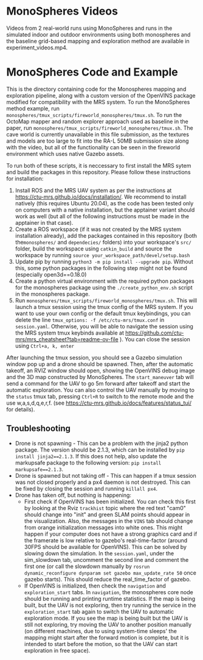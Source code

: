 # MonoSpheres Videos
Videos from 2 real-world runs using MonoSpheres and runs in the simulated indoor and outdoor environments using both monospheres and the baseline grid-based mapping and exploration method are available in experiment_videos.mp4. 

# MonoSpheres Code and Example
This is the directory containing code for the Monospheres mapping and exploration pipeline, along with a custom version of the OpenVINS package modified for compatibility with the MRS system.
To run the MonoSpheres method example, run `monospheres/tmux_scripts/fireworld_monospheres/tmux.sh`. To run the OctoMap mapper and random explorer approach used as baseline in the paper, run `monospheres/tmux_scripts/fireworld_monospheres/tmux.sh`. The cave world is currently unavailable in this file submission, as the textures and models are too large to fit into the RA-L 50MB submission size along with the video, but all of the functionality can be seen in the fireworld environment which uses native Gazebo assets.

To run both of these scripts, it is neccessary to first install the MRS sytem and build the packages in this repository. Please follow these instructions for installation:

1) Install ROS and the MRS UAV system as per the instructions at https://ctu-mrs.github.io/docs/installation/. We recommend to install natively (this requires Ubuntu 20.04), as the code has been tested only on computers with a native installation, but the apptainer variant should work as well (but all of the following instructions must be made in the apptainer in that case).
2) Create a ROS workspace (if it was not created by the MRS system installation already), add the packages contained in this repository (both the`monospheres/` and `dependecies/` folders) into your workspace's `src/` folder, build the workspace using `catkin_build` and source the workspace by running `source your_workspace_path/devel/setup.bash`
3) Update pip by running `python3 -m pip install --upgrade pip`. Without this, some python packages in the following step might not be found (especially open3d==0.18.0)
4) Create a python virtual environment with the required python packages for the monospheres package using the `./create_python_env.sh` script in the monospheres package.
5) Run `monospheres/tmux_scripts/fireworld_monospheres/tmux.sh`. This will launch a tmux session using the tmux config of the MRS system. If you want to use your own config or the default tmux keybindings, you can delete the line `tmux_options: -f /etc/ctu-mrs/tmux.conf` in `session.yaml`. Otherwise, you will be able to navigate the session using the MRS system tmux keybinds available at https://github.com/ctu-mrs/mrs_cheatsheet?tab=readme-ov-file ). You can close the session using `Ctrl+a, k, enter`

After launching the tmux session, you should see a Gazebo simulation window pop up and a drone should be spawned. Then, after the automatic takeoff, an RVIZ window should open, showing the OpenVINS debug image and the 3D map constructed by MonoSpheres. The `start_maneuver` tab will send a command for the UAV to go 5m forward after takeoff and start the automatic exploration. You can also control the UAV manually by moving to the `status` tmux tab, pressing `Ctrl+R` to switch to the remote mode and the use w,a,s,d,q,e,r,f.  (see https://ctu-mrs.github.io/docs/features/status_tui/ for details). 


## Troubleshooting
- Drone is not spawning - This can be a problem with the jinja2 python package. The version should be 2.1.3, which can be installed by `pip install jinja2==2.1.3`. If this does not help, also update the markupsafe package to the following version: `pip install markupsafe==2.1.3`.
- Drone is spawned but not taking off - This can happen if a tmux session was not closed properly and a px4 daemon is not destroyed. This can be fixed by closing the session and running `killall px4`.
- Drone has taken off, but nothing is happening:
  - First check if OpenVINS has been initialized. You can check this first by looking at the Rviz `trackhist` topic where the red text "cam0" should change into "init" and green SLAM points should appear in the visualization. Also, the messages in the `VINS` tab should change from orange initialization messages into white ones. This might happen if your computer does not have a strong graphics card and if the framerate is low relative to gazebo's real-time-factor (around 30FPS should be available for OpenVINS). This can be solved by slowing down the simulation. In the `session.yaml`, under the sim_slowdown tab, uncomment the second line and comment the first one (or call the slowdown manually by `rosrun dynamic_reconfigure dynparam set gazebo max_update_rate 50` once gazebo starts). This should reduce the real_time_factor of gazebo.
  - If OpenVINS is initialized, then check the `navigation` and `exploration_start` tabs. In `navigation`, the monospheres core node should be running and printing runtime statistics. If the map is being built, but the UAV is not exploring, then try running the service in the `exploration_start` tab again to switch the UAV to automatic exploration mode. If you see the map is being built but the UAV is still not exploring, try moving the UAV to another position manually (on different machines, due to using system-time sleeps' the mapping might start after the forward motion is complete, but it is intended to start before the motion, so that the UAV can start exploration in free space). 
